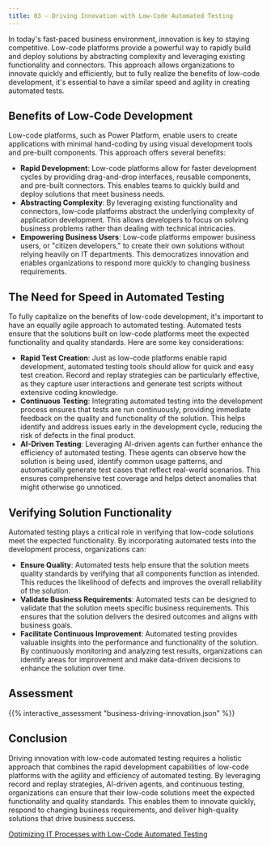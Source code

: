 ```yaml
---
title: 03 - Driving Innovation with Low-Code Automated Testing
---
```


In today's fast-paced business environment, innovation is key to staying competitive. Low-code platforms provide a powerful way to rapidly build and deploy solutions by abstracting complexity and leveraging existing functionality and connectors. This approach allows organizations to innovate quickly and efficiently, but to fully realize the benefits of low-code development, it's essential to have a similar speed and agility in creating automated tests.

## Benefits of Low-Code Development

Low-code platforms, such as Power Platform, enable users to create applications with minimal hand-coding by using visual development tools and pre-built components. This approach offers several benefits:

- **Rapid Development**: Low-code platforms allow for faster development cycles by providing drag-and-drop interfaces, reusable components, and pre-built connectors. This enables teams to quickly build and deploy solutions that meet business needs.
- **Abstracting Complexity**: By leveraging existing functionality and connectors, low-code platforms abstract the underlying complexity of application development. This allows developers to focus on solving business problems rather than dealing with technical intricacies.
- **Empowering Business Users**: Low-code platforms empower business users, or "citizen developers," to create their own solutions without relying heavily on IT departments. This democratizes innovation and enables organizations to respond more quickly to changing business requirements.

## The Need for Speed in Automated Testing

To fully capitalize on the benefits of low-code development, it's important to have an equally agile approach to automated testing. Automated tests ensure that the solutions built on low-code platforms meet the expected functionality and quality standards. Here are some key considerations:

- **Rapid Test Creation**: Just as low-code platforms enable rapid development, automated testing tools should allow for quick and easy test creation. Record and replay strategies can be particularly effective, as they capture user interactions and generate test scripts without extensive coding knowledge.
- **Continuous Testing**: Integrating automated testing into the development process ensures that tests are run continuously, providing immediate feedback on the quality and functionality of the solution. This helps identify and address issues early in the development cycle, reducing the risk of defects in the final product.
- **AI-Driven Testing**: Leveraging AI-driven agents can further enhance the efficiency of automated testing. These agents can observe how the solution is being used, identify common usage patterns, and automatically generate test cases that reflect real-world scenarios. This ensures comprehensive test coverage and helps detect anomalies that might otherwise go unnoticed.

## Verifying Solution Functionality

Automated testing plays a critical role in verifying that low-code solutions meet the expected functionality. By incorporating automated tests into the development process, organizations can:

- **Ensure Quality**: Automated tests help ensure that the solution meets quality standards by verifying that all components function as intended. This reduces the likelihood of defects and improves the overall reliability of the solution.
- **Validate Business Requirements**: Automated tests can be designed to validate that the solution meets specific business requirements. This ensures that the solution delivers the desired outcomes and aligns with business goals.
- **Facilitate Continuous Improvement**: Automated testing provides valuable insights into the performance and functionality of the solution. By continuously monitoring and analyzing test results, organizations can identify areas for improvement and make data-driven decisions to enhance the solution over time.

## Assessment

{{% interactive_assessment "business-driving-innovation.json" %}}

## Conclusion

Driving innovation with low-code automated testing requires a holistic approach that combines the rapid development capabilities of low-code platforms with the agility and efficiency of automated testing. By leveraging record and replay strategies, AI-driven agents, and continuous testing, organizations can ensure that their low-code solutions meet the expected functionality and quality standards. This enables them to innovate quickly, respond to changing business requirements, and deliver high-quality solutions that drive business success.

<a href="/powerfuldev-testing/learning/business-path/04-optimizing-it-processes" class="btn btn--primary">Optimizing IT Processes with Low-Code Automated Testing</a>
